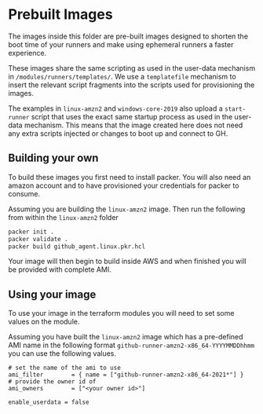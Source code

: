 # Prebuilt Images

The images inside this folder are pre-built images designed to shorten the boot time of your runners and make using ephemeral runners a faster experience.

These images share the same scripting as used in the user-data mechanism in `/modules/runners/templates/`. We use a `templatefile` mechanism to insert the relevant script fragments into the scripts used for provisioning the images.

The examples in `linux-amzn2` and `windows-core-2019` also upload a `start-runner` script that uses the exact same startup process as used in the user-data mechanism. This means that the image created here does not need any extra scripts injected or changes to boot up and connect to GH.

## Building your own

To build these images you first need to install packer.
You will also need an amazon account and to have provisioned your credentials for packer to consume.

Assuming you are building the `linux-amzn2` image. Then run the following from within the `linux-amzn2` folder

```bash
packer init .
packer validate .
packer build github_agent.linux.pkr.hcl
```

Your image will then begin to build inside AWS and when finished you will be provided with complete AMI.

## Using your image

To use your image in the terraform modules you will need to set some values on the module.

Assuming you have built the `linux-amzn2` image which has a pre-defined AMI name in the following format `github-runner-amzn2-x86_64-YYYYMMDDhhmm` you can use the following values.

```hcl
# set the name of the ami to use
ami_filter        = { name = ["github-runner-amzn2-x86_64-2021*"] }
# provide the owner id of 
ami_owners        = ["<your owner id>"]

enable_userdata = false
```
